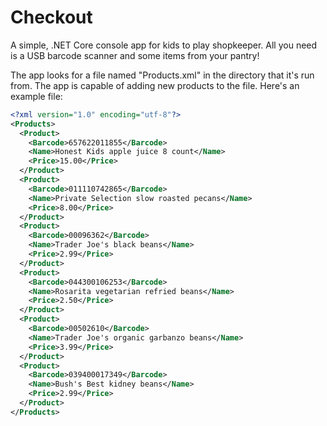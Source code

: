 # Checkout
A simple, .NET Core console app for kids to play shopkeeper. All you need is a USB barcode scanner and some items from your pantry!

The app looks for a file named "Products.xml" in the directory that it's run from. The app is capable of adding new products to the file. Here's an example file:

```xml
<?xml version="1.0" encoding="utf-8"?>
<Products>
  <Product>
    <Barcode>657622011855</Barcode>
    <Name>Honest Kids apple juice 8 count</Name>
    <Price>15.00</Price>
  </Product>
  <Product>
    <Barcode>011110742865</Barcode>
    <Name>Private Selection slow roasted pecans</Name>
    <Price>8.00</Price>
  </Product>
  <Product>
    <Barcode>00096362</Barcode>
    <Name>Trader Joe's black beans</Name>
    <Price>2.99</Price>
  </Product>
  <Product>
    <Barcode>044300106253</Barcode>
    <Name>Rosarita vegetarian refried beans</Name>
    <Price>2.50</Price>
  </Product>
  <Product>
    <Barcode>00502610</Barcode>
    <Name>Trader Joe's organic garbanzo beans</Name>
    <Price>3.99</Price>
  </Product>
  <Product>
    <Barcode>039400017349</Barcode>
    <Name>Bush's Best kidney beans</Name>
    <Price>2.99</Price>
  </Product>
</Products>
```
